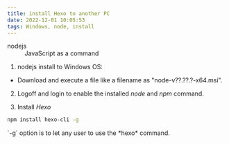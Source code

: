 ```yaml
---
title: install Hexo to another PC
date: 2022-12-01 10:05:53
tags: Windows, node, install
---
```

<dl>
  <dt>nodejs</dt>
  <dd>JavaScript as a command</dd> 
</dl>

1. nodejs install to Windows OS:

 - Download and execute a file like a filename as "node-v??.??.?-x64.msi".


2. Logoff and login to enable the installed *node* and *npm* command.

3. Install *Hexo*
 ```bash
 npm install hexo-cli -g
 ```
 <aside>`-g` option is to let any user to use the *hexo* command.</aside>